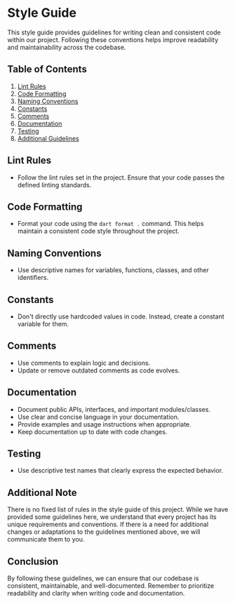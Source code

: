 # Style Guide

This style guide provides guidelines for writing clean and consistent code within our project. Following these conventions helps improve readability and maintainability across the codebase.

## Table of Contents

1. [Lint Rules](#lint-rules)
2. [Code Formatting](#code-formatting)
3. [Naming Conventions](#naming-conventions)
4. [Constants](#constants)
5. [Comments](#comments)
6. [Documentation](#documentation)
7. [Testing](#testing)
8. [Additional Guidelines](#additional-guidelines)

## Lint Rules

- Follow the lint rules set in the project. Ensure that your code passes the defined linting standards.

## Code Formatting

- Format your code using the `dart format .` command. This helps maintain a consistent code style throughout the project.

## Naming Conventions

- Use descriptive names for variables, functions, classes, and other identifiers.

## Constants

- Don't directly use hardcoded values in code. Instead, create a constant variable for them.

## Comments

- Use comments to explain logic and decisions.
- Update or remove outdated comments as code evolves.

## Documentation

- Document public APIs, interfaces, and important modules/classes.
- Use clear and concise language in your documentation.
- Provide examples and usage instructions when appropriate.
- Keep documentation up to date with code changes.

## Testing

- Use descriptive test names that clearly express the expected behavior.

## Additional Note

There is no fixed list of rules in the style guide of this project. While we have provided some guidelines here, we understand that every project has its unique requirements and conventions. If there is a need for additional changes or adaptations to the guidelines mentioned above, we will communicate them to you.

## Conclusion

By following these guidelines, we can ensure that our codebase is consistent, maintainable, and well-documented. Remember to prioritize readability and clarity when writing code and documentation.
